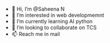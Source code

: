 - 👋 Hi, I’m @Saheena N
- 👀 I’m interested in web developmemnt
- 🌱 I’m currently learning AI python
- 💞️ I’m looking to collaborate on TCS 
- 📫 Reach me in mail

<!---
Saheena-N/Saheena-N is a ✨ special ✨ repository because its `README.md` (this file) appears on your GitHub profile.
You can click the Preview link to take a look at your changes.
--->
